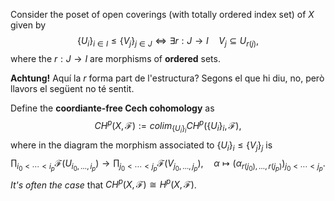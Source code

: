 Consider the poset of open coverings (with totally ordered index set) of $X$ given by$$\{U_i\}_{i\in I} \leq \{V_j\}_{j\in J} \iff \exists r: J \to I\quad V_j \subseteq U_{r(j)},$$where the $r: J \to I$ are morphisms of **ordered** sets.

**Achtung!** Aquí la $r$ forma part de l'estructura? Segons el que hi diu, no, però llavors el següent no té sentit.

Define the **coordiante-free Cech cohomology** as$$CH^p(X,\mathcal{F}) := colim_{\{U_i\}_i} CH^p(\{U_i\}_i, \mathcal{F}),$$where in the diagram the morphism associated to $\{U_i\}_i \leq \{V_j\}_j$ is$$\prod_{i_0 < \cdots < i_p} \mathcal{F}(U_{i_0, \dots, i_p}) \to \prod_{j_0 < \cdots < j_p} \mathcal{F}(V_{j_0, \dots, j_p}),\quad \alpha \mapsto (\alpha_{r(j_0), \dots, r(j_p)})_{j_0 < \cdots < j_p}.$$
*It's often the case* that $CH^p(X,\mathcal{F}) \cong H^p(X,\mathcal{F})$.